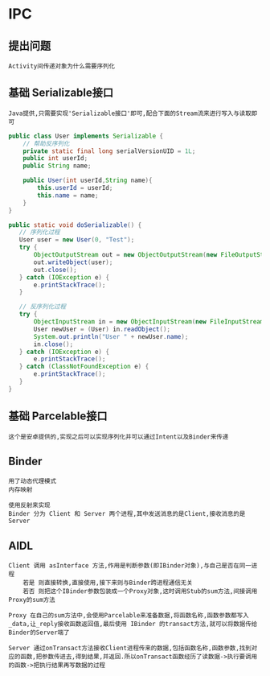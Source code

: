 # IPC

## 提出问题

    Activity间传递对象为什么需要序列化

## 基础 Serializable接口

    Java提供,只需要实现'Serializable接口'即可,配合下面的Stream流来进行写入与读取即可
    
``` java
public class User implements Serializable {
    // 帮助反序列化
    private static final long serialVersionUID = 1L;
    public int userId;
    public String name;

    public User(int userId,String name){
        this.userId = userId;
        this.name = name;
    }
}

public static void doSerializable() {
   // 序列化过程
   User user = new User(0, "Test");
   try {
       ObjectOutputStream out = new ObjectOutputStream(new FileOutputStream("output.txt"));
       out.writeObject(user);
       out.close();
   } catch (IOException e) {
       e.printStackTrace();
   }

   // 反序列化过程
   try {
       ObjectInputStream in = new ObjectInputStream(new FileInputStream("output.txt"));
       User newUser = (User) in.readObject();
       System.out.println("User " + newUser.name);
       in.close();
   } catch (IOException e) {
       e.printStackTrace();
   } catch (ClassNotFoundException e) {
       e.printStackTrace();
   }
}
```


## 基础 Parcelable接口

    这个是安卓提供的,实现之后可以实现序列化并可以通过Intent以及Binder来传递

## Binder 

    用了动态代理模式
    内存映射

    使用反射来实现
    Binder 分为 Client 和 Server 两个进程,其中发送消息的是Client,接收消息的是Server

## AIDL

    Client 调用 asInterface 方法,作用是判断参数(即IBinder对象),与自己是否在同一进程
        若是 则直接转换,直接使用,接下来则与Binder跨进程通信无关
        若否 则把这个IBinder参数包装成一个Proxy对象,这时调用Stub的sum方法,间接调用Proxy的sum方法

    Proxy 在自己的sum方法中,会使用Parcelable来准备数据,将函数名称,函数参数都写入_data,让_reply接收函数返回值,最后使用 IBinder 的transact方法,就可以将数据传给Binder的Server端了

    Server 通过onTransact方法接收Client进程传来的数据,包括函数名称,函数参数,找到对应的函数,把参数传进去,得到结果,并返回.所以onTransact函数经历了读数据->执行要调用的函数->把执行结果再写数据的过程


